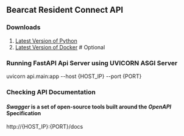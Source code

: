 ## Bearcat Resident Connect API

### Downloads

1. [Latest Version of Python](https://www.python.org/downloads/)
2. [Latest Version of Docker](https://docs.docker.com/get-docker/) # Optional

### Running FastAPI Api Server using UVICORN ASGI Server

uvicorn api.main:app --host {HOST_IP} --port {PORT}

### Checking API Documentation
#### *Swagger* is a set of open-source tools built around the *OpenAPI* Specification
http://{HOST_IP}:{PORT}/docs